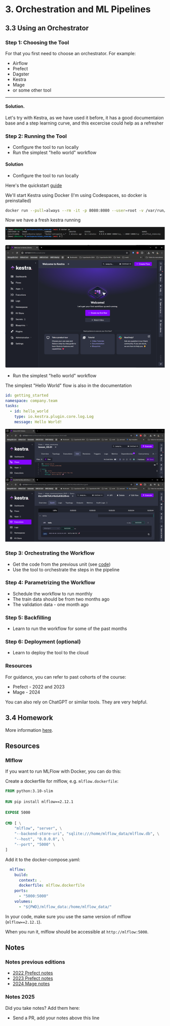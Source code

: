 # 3. Orchestration and ML Pipelines

## 3.3 Using an Orchestrator

### Step 1: Choosing the Tool

For that you first need to choose an orchestrator. For example:

- Airflow
- Prefect
- Dagster
- Kestra
- Mage
- or some other tool

---

#### Solution. 

Let's try with Kestra, as we have used it before, it has a good documentaion base and a step learning curve, and this excercise could help as a refresher

### Step 2: Running the Tool

* Configure the tool to run locally 
* Run the simplest "hello world" workflow

#### Solution

* Configure the tool to run locally 

Here's the quickstart [guide](https://kestra.io/docs/getting-started/quickstart)

We'll start Kestra using Docker (I'm using Codespaces, so docker is preinstalled)

```bash
docker run --pull=always --rm -it -p 8080:8080 --user=root -v /var/run/docker.sock:/var/run/docker.sock -v /tmp:/tmp kestra/kestra:latest server local
```
Now we have a fresh kestra running

![alt text](images/image.png)

![alt text](images/browser.png)

* Run the simplest "hello world" workflow

The simplest "Hello World" flow is also in the documentation

```yaml
id: getting_started
namespace: company.team
tasks:
  - id: hello_world
    type: io.kestra.plugin.core.log.Log
    message: Hello World!
```
![alt text](images/hello_flow.png)



### Step 3: Orchestrating the Workflow

* Get the code from the previous unit (see [code](code/))
* Use the tool to orchestrate the steps in the pipeline

### Step 4: Parametrizing the Workflow

* Schedule the workflow to run monthly
* The train data should be from two months ago
* The validation data - one month ago

### Step 5: Backfilling

* Learn to run the workflow for some of the past months

### Step 6: Deployment (optional)

* Learn to deploy the tool to the cloud 

### Resources 

For guidance, you can refer to past cohorts of the course:

- Prefect - 2022 and 2023
- Mage - 2024

You can also rely on ChatGPT or similar tools. They are very helpful.

## 3.4 Homework

More information [here](../cohorts/2025/03-orchestration/homework.md).


## Resources

### Mlflow

If you want to run MLFlow with Docker, you can do this:

Create a dockerfile for mlflow, e.g. `mlflow.dockerfile`:

```dockerfile
FROM python:3.10-slim

RUN pip install mlflow==2.12.1

EXPOSE 5000

CMD [ \
    "mlflow", "server", \
    "--backend-store-uri", "sqlite:///home/mlflow_data/mlflow.db", \
    "--host", "0.0.0.0", \
    "--port", "5000" \
]
```

Add it to the docker-compose.yaml:

```yaml
  mlflow:
    build:
      context: .
      dockerfile: mlflow.dockerfile
    ports:
      - "5000:5000"
    volumes:
      - "${PWD}/mlflow_data:/home/mlflow_data/"
```

In your code, make sure you use the same version of mlflow (`mlflow==2.12.1`).

When you run it, mlflow should be accessible at `http://mlflow:5000`.

## Notes

### Notes previous editions

- [2022 Prefect notes](../cohorts/2022/03-orchestration/README.md)
- [2023 Prefect notes](../cohorts/2023/03-orchestration/prefect/README.md)
- [2024 Mage notes](../cohorts/2024/03-orchestration/README.md)

### Notes 2025

Did you take notes? Add them here:

* Send a PR, add your notes above this line